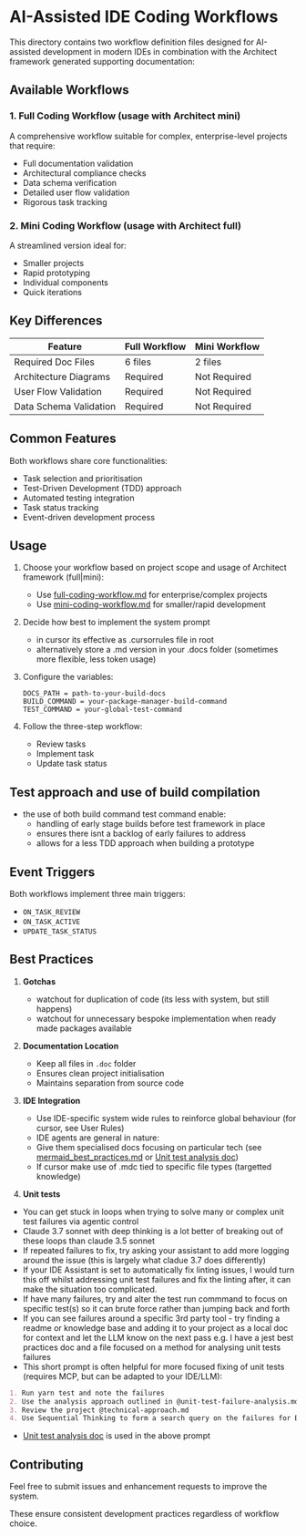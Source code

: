 # AI-Assisted IDE Coding Workflows

This directory contains two workflow definition files designed for AI-assisted development in modern IDEs in combination with the Architect framework generated supporting documentation:

## Available Workflows

### 1. Full Coding Workflow (usage with Architect mini)

A comprehensive workflow suitable for complex, enterprise-level projects that require:

- Full documentation validation
- Architectural compliance checks
- Data schema verification
- Detailed user flow validation
- Rigorous task tracking

### 2. Mini Coding Workflow (usage with Architect full)

A streamlined version ideal for:

- Smaller projects
- Rapid prototyping
- Individual components
- Quick iterations

## Key Differences

| Feature                | Full Workflow | Mini Workflow |
| ---------------------- | ------------- | ------------- |
| Required Doc Files     | 6 files       | 2 files       |
| Architecture Diagrams  | Required      | Not Required  |
| User Flow Validation   | Required      | Not Required  |
| Data Schema Validation | Required      | Not Required  |

## Common Features

Both workflows share core functionalities:

- Task selection and prioritisation
- Test-Driven Development (TDD) approach
- Automated testing integration
- Task status tracking
- Event-driven development process

## Usage

1. Choose your workflow based on project scope and usage of Architect framework (full|mini):

   - Use [full-coding-workflow.md](full-coding-workflow.md) for enterprise/complex projects
   - Use [mini-coding-workflow.md](mini-coding-workflow.md) for smaller/rapid development

2. Decide how best to implement the system prompt

   - in cursor its effective as .cursorrules file in root
   - alternatively store a .md version in your .docs folder (sometimes more flexible, less token usage)

3. Configure the variables:

   ```
   DOCS_PATH = path-to-your-build-docs
   BUILD_COMMAND = your-package-manager-build-command
   TEST_COMMAND = your-global-test-command
   ```

4. Follow the three-step workflow:
   - Review tasks
   - Implement task
   - Update task status

## Test approach and use of build compilation

- the use of both build command test command enable:
  - handling of early stage builds before test framework in place
  - ensures there isnt a backlog of early failures to address
  - allows for a less TDD approach when building a prototype

## Event Triggers

Both workflows implement three main triggers:

- `ON_TASK_REVIEW`
- `ON_TASK_ACTIVE`
- `UPDATE_TASK_STATUS`

## Best Practices

1. **Gotchas**

   - watchout for duplication of code (its less with system, but still happens)
   - watchout for unnecessary bespoke implementation when ready made packages available

2. **Documentation Location**

   - Keep all files in `.doc` folder
   - Ensures clean project initialisation
   - Maintains separation from source code

3. **IDE Integration**

   - Use IDE-specific system wide rules to reinforce global behaviour (for cursor, see User Rules)
   - IDE agents are general in nature:
   - Give them specialised docs focusing on particular tech (see [mermaid_best_practices.md](mermaid_best_practices.md) or [Unit test analysis doc](unit-test-failures-analysis.md))
   - If cursor make use of .mdc tied to specific file types (targetted knowledge)

4. **Unit tests**

- You can get stuck in loops when trying to solve many or complex unit test failures via agentic control
- Claude 3.7 sonnet with deep thinking is a lot better of breaking out of these loops than claude 3.5 sonnet
- If repeated failures to fix, try asking your assistant to add more logging around the issue (this is largely what cladue 3.7 does differently)
- If your IDE Assistant is set to automatically fix linting issues, I would turn this off whilst addressing unit test failures and fix the linting after, it can make the situation too complicated.
- If have many failures, try and alter the test run commmand to focus on specific test(s) so it can brute force rather than jumping back and forth
- If you can see failures around a specific 3rd party tool - try finding a readme or knowledge base and adding it to your project as a local doc for context and let the LLM know on the next pass e.g. I have a jest best practices doc and a file focused on a method for analysing unit tests failures
- This short prompt is often helpful for more focused fixing of unit tests (requires MCP, but can be adapted to your IDE/LLM):

```markdown
1. Run yarn test and note the failures
2. Use the analysis approach outlined in @unit-test-failure-analysis.md and review the test failures noted in step 1.
3. Review the project @technical-approach.md
4. Use Sequential Thinking to form a search query on the failures for Brave search. Use Brave search to Identify up to 3 solutions that score at least 9/10 for probability to fix the issue(s).
```

- [Unit test analysis doc](unit-test-failure-analysis.md) is used in the above prompt

## Contributing

Feel free to submit issues and enhancement requests to improve the system.

These ensure consistent development practices regardless of workflow choice.
